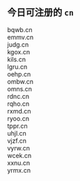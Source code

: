 
## 今日可注册的 `cn`
>
bqwb.cn   
emmv.cn   
judg.cn   
kgox.cn   
kils.cn   
lgru.cn   
oehp.cn   
ombw.cn   
omns.cn   
rdnc.cn   
rqho.cn   
rxmd.cn   
ryoo.cn   
tppr.cn   
uhjl.cn   
vjzf.cn   
vyrw.cn   
wcek.cn   
xxnu.cn   
yrmx.cn   

